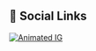 ## 🚀 Social Links

[![Animated IG](https://img.shields.io/badge/-@ERFAN.FLOKI-FF69B4?style=for-the-badge&logo=instagram&logoColor=white&labelColor=FF69B4&color=black&link=https://instagram.com/Effan.Floki)](https://instagram.com/Erfan.Floki) 
